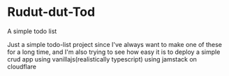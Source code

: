 # Rudut-dut-Tod

A simple todo list

Just a simple todo-list project since I've always want to make
one of these for a long time, and I'm also trying to see how
easy it is to deploy a simple crud app using vanillajs(realistically typescript)
using jamstack on cloudflare